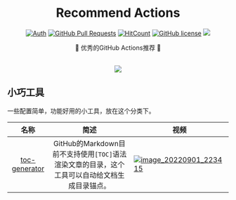<div align="center">
<h1>Recommend Actions</h1>

[![Auth](https://img.shields.io/badge/Auth-eryajf-ff69b4)](https://github.com/eryajf)
[![GitHub Pull Requests](https://img.shields.io/github/stars/eryajf/recommend-actions)](https://github.com/eryajf/recommend-actions/stargazers)
[![HitCount](https://views.whatilearened.today/views/github/eryajf/recommend-actions.svg)](https://github.com/eryajf/recommend-actions)
[![GitHub license](https://img.shields.io/github/license/eryajf/recommend-actions)](https://github.com/eryajf/recommend-actions/blob/main/LICENSE)
[![](https://img.shields.io/badge/Awesome-MyStarList-c780fa?logo=Awesome-Lists)](https://github.com/eryajf/awesome-stars-eryajf#readme)

<p> 🌉 优秀的GitHub Actions推荐 🌉</p>

<img src="https://camo.githubusercontent.com/82291b0fe831bfc6781e07fc5090cbd0a8b912bb8b8d4fec0696c881834f81ac/68747470733a2f2f70726f626f742e6d656469612f394575424971676170492e676966" width="800"  height="3">

![](https://cdn.staticaly.com/gh/eryajf/tu/main/img/image_20220901_220122.png)
</div>


## 小巧工具

一些配置简单，功能好用的小工具，放在这个分类下。

|                             名称                             |                             简述                             | 视频                                                         |
| :----------------------------------------------------------: | :----------------------------------------------------------: | ------------------------------------------------------------ |
| [toc-generator](https://github.com/technote-space/toc-generator) | GitHub的Markdown目前不支持使用`[TOC]`语法渲染文章的目录，这个工具可以自动给文档生成目录锚点。 | [![image_20220901_223415](https://cdn.staticaly.com/gh/eryajf/tu/main/img/image_20220901_223415.svg)](https://space.bilibili.com/237149104) |